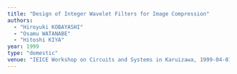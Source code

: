 ```yaml
---
title: "Design of Integer Wavelet Filters for Image Compression"
authors:
  - "Hiroyuki KOBAYASHI"
  - "Osamu WATANABE"
  - "Hitoshi KIYA"
year: 1999
type: "domestic"
venue: "IEICE Workshop on Circuits and Systems in Karuizawa, 1999-04-01."
---
```


